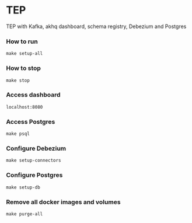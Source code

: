# TEP
TEP with Kafka, akhq dashboard, schema registry, Debezium and Postgres

### How to run
```
make setup-all
```

### How to stop
```
make stop
```

### Access dashboard
```
localhost:8080
```

### Access Postgres
```
make psql
```

### Configure Debezium
```
make setup-connectors
```

### Configure Postgres
```
make setup-db
```

### Remove all docker images and volumes
```
make purge-all
```

